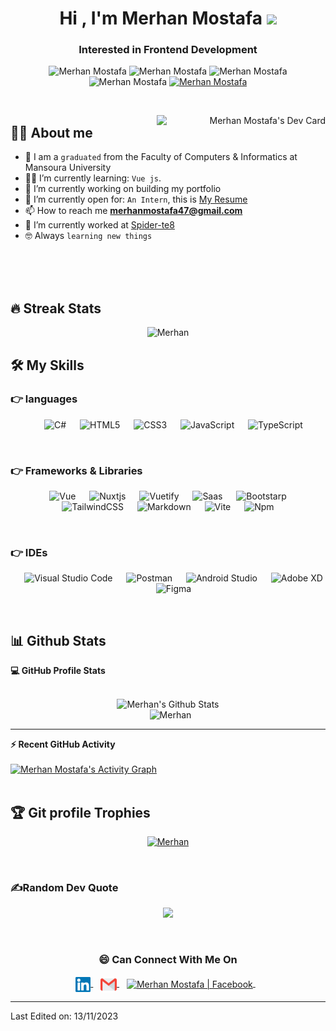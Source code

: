 <h1 align="center">Hi , I'm Merhan Mostafa <img src="https://media.giphy.com/media/hvRJCLFzcasrR4ia7z/giphy.gif" width="35"></h1>
<h3 align="center">Interested in Frontend Development</h3>

<p align="center"> 
	<img src="https://komarev.com/ghpvc/?username=merhanmostafa47&label=Profile%20views&color=0e75b6&style=flat" alt="Merhan Mostafa" /> 
	<!--<img src="https://badges.pufler.dev/repos/merhanmostafa47" alt="Merhan Mostafa" />-->
	<img src="https://img.shields.io/github/followers/merhanmostafa47?label=Followers" alt="Merhan Mostafa" />
	<img src="https://hits.seeyoufarm.com/api/count/incr/badge.svg?url=https%3A%2F%2Fgithub.com%2F/merhanmostafa47/1212%2Fhit-counter" alt="Merhan Mostafa" />
        <img src="https://wakatime.com/badge/user/ae4e74c8-3a6a-4de1-a890-24a13ae4568d.svg" alt="Merhan Mostafa" />
	<a href="https://www.frontendmentor.io/profile/merhanmostafa47"><img src="https://img.shields.io/badge/Front--end%20Mentor-Follow-blue" alt="Merhan Mostafa" /></a>
	
</p>

<br>


<a href="https://app.daily.dev/merhanmostafa47" align='right'><img align='right' src="https://api.daily.dev/devcards/febd585fac1649d29984f849f813f30a.png?r=pf4" width="270" alt="Merhan Mostafa's Dev Card"/></a>

## :sassy_man:  About me
- :school: I am a `graduated` from the Faculty of Computers & Informatics at Mansoura University
- :student: I’m currently learning: `Vue js`.
- 🔭 I’m currently working on building my portfolio 
- :thinking: I’m currently open for: `An Intern`, this is [My Resume](https://www.canva.com/design/DAFRxisYpvc/3ndIDLuI-uqvlQVug83fHw/view?utm_content=DAFRxisYpvc&utm_campaign=designshare&utm_medium=link&utm_source=publishsharelink)
- 📫 How to reach me **merhanmostafa47@gmail.com**
- 🌱 I’m currently worked at [Spider-te8](https://www.facebook.com/spiderte8)
- :nerd_face: Always `learning new things`

	
<br>
<br>
<br>

## 🔥 Streak Stats

<p align="center">
	<img src="https://github-readme-streak-stats.herokuapp.com/?user=merhanmostafa47&theme=tokyonight" alt="Merhan" />
</p>	

## 🛠️ My Skills

### 👉 languages

<p align="center"> 
  &emsp;
    <img alt="C#" src="https://img.shields.io/badge/C%23-239120?style=for-the-badge&logo=c-sharp&logoColor=white">
  &emsp;
    <img alt="HTML5" src="https://img.shields.io/badge/HTML5-E34F26?style=for-the-badge&logo=html5&logoColor=white">
  &emsp;
   <img alt="CSS3" src="https://img.shields.io/badge/CSS3-1572B6?style=for-the-badge&logo=css3&logoColor=white">
  &emsp;
   <img alt="JavaScript" src="https://img.shields.io/badge/JavaScript-323330?style=for-the-badge&logo=javascript&logoColor=F7DF1E">
  &emsp;
   <img alt="TypeScript" src="https://img.shields.io/badge/TypeScript-007ACC?style=for-the-badge&logo=typescript&logoColor=white">
  
	
</p>

<br>

 ### 👉 Frameworks & Libraries

<p align="center">
  &emsp;
    <img alt="Vue" src="https://img.shields.io/badge/Vue%20js-35495E?style=for-the-badge&logo=vuedotjs&logoColor=4FC08D">
  &emsp;
   <img alt="Nuxtjs" src="https://img.shields.io/badge/Nuxt-002E3B?style=for-the-badge&logo=nuxtdotjs&logoColor=#00DC82">
  &emsp;
    <img alt="Vuetify" src="https://img.shields.io/badge/Vuetify-1867C0?style=for-the-badge&logo=vuetify&logoColor=white">
 &emsp;
   <img alt="Saas" src="https://img.shields.io/badge/Sass-CC6699?style=for-the-badge&logo=sass&logoColor=white">
  &emsp;
 <img alt="Bootstarp" src="https://img.shields.io/badge/Bootstrap-563D7C?style=for-the-badge&logo=bootstrap&logoColor=white">
&emsp;
 <img alt="TailwindCSS" src="https://img.shields.io/badge/tailwindcss-%2338B2AC.svg?style=for-the-badge&logo=tailwind-css&logoColor=white">
  &emsp;
    <img alt="Markdown" src="https://img.shields.io/badge/Markdown-000000?style=for-the-badge&logo=markdown&logoColor=white">
  &emsp;
    <img alt="Vite" src="https://img.shields.io/badge/vite-%23646CFF.svg?style=for-the-badge&logo=vite&logoColor=white">
      &emsp;
    <img alt="Npm" src="https://img.shields.io/badge/npm-CB3837?style=for-the-badge&logo=npm&logoColor=white">


	
</p>

<br>

 ### 👉 IDEs
 
<p align="center">
  &emsp;
  <img alt="Visual Studio Code" src="https://img.shields.io/badge/Visual_Studio_Code-0078D4?style=for-the-badge&logo=visual%20studio%20code&logoColor=whit">
  &emsp; 
   <img alt="Postman" src="https://img.shields.io/badge/Postman-FF6C37?style=for-the-badge&logo=Postman&logoColor=white" />
 &emsp;
    <img alt="Android Studio" src="https://img.shields.io/badge/Android_Studio-3DDC84?style=for-the-badge&logo=android-studio&logoColor=white" />
  &emsp; 
   <img alt="Adobe XD" src="https://img.shields.io/badge/Adobe%20XD-470137?style=for-the-badge&logo=Adobe%20XD&logoColor=#FF61F6" />
  &emsp; 
   <img alt="Figma" src="https://img.shields.io/badge/Figma-F24E1E?style=for-the-badge&logo=figma&logoColor=white" />

</p>

<br>

## 📊 Github Stats

  <summary><b>💻 GitHub Profile Stats</b></summary>
  <br/>
  <p align="center">
<img alt="Merhan's Github Stats" src="https://github-readme-stats.vercel.app/api?username=merhanmostafa47&show_icons=true&count_private=true&theme=tokyonight" height="192px"/>
	  <br/>
&nbsp;
	<img src="https://github-readme-stats.vercel.app/api/top-langs?username=merhanmostafa47&langs_count=10&show_icons=true&locale=en&layout=compact&theme=tokyonight" alt="Merhan" height="192px"/>
  <br/>
	
  </p>

----

  <summary><b>⚡ Recent GitHub Activity</b></summary>
  <br/>
    <a href="https://github.com/merhanmostafa47"><img alt="Merhan Mostafa's Activity Graph" src="https://github-readme-activity-graph.cyclic.app/graph?username=merhanmostafa47&theme=tokyo-night"></a>
  <br/>

<br/>

## :trophy: Git profile Trophies

<p align="center"> <a href="https://github.com/ryo-ma/github-profile-trophy"><img src="https://github-profile-trophy.vercel.app/?username=merhanmostafa47&layout=compact&theme=onestar" alt="Merhan" /></a> </p>

<br>

### ✍️Random Dev Quote

<p align="center">
<img src="https://quotes-github-readme.vercel.app/api?type=horizontal&theme=tokyonight">
</p>

<br>

<div align="center">

  <h3><b>😄 Can Connect With Me On</b></h3>

  </div>

<p align="center">

<a href="https://www.linkedin.com/in/merhanmostafa47/" target="_blank">
  <img align="center" alt="Merhan Mostafa | Linkedin" width="24px" src="https://github.com/SatYu26/SatYu26/blob/master/Assets/Linkedin.svg" />
</a> &nbsp;&nbsp;
	
<a href="mailto:merhanmostafa47@gmail.com">
  <img align="center" alt="Merhan Mostafa | Gmail" width="26px" src="https://github.com/SatYu26/SatYu26/blob/master/Assets/Gmail.svg" />
</a> &nbsp;&nbsp;

<a href="https://www.facebook.com/merhanmostafa47/" target="_blank">
<img align="center" alt="Merhan Mostafa | Facebook" width="24px" src="https://upload.wikimedia.org/wikipedia/en/thumb/0/04/Facebook_f_logo_%282021%29.svg/100px-Facebook_f_logo_%282021%29.svg.png" />
</a> &nbsp;&nbsp;

</p>

-----

Last Edited on: 13/11/2023
